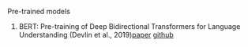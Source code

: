 Pre-trained models

1. BERT: Pre-training of Deep Bidirectional Transformers for Language Understanding (Devlin et al., 2019)[paper](https://arxiv.org/pdf/1810.04805.pdf) [github](https://github.com/huggingface/transformers)